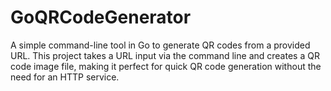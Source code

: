 # GoQRCodeGenerator
A simple command-line tool in Go to generate QR codes from a provided URL. This project takes a URL input via the command line and creates a QR code image file, making it perfect for quick QR code generation without the need for an HTTP service.
